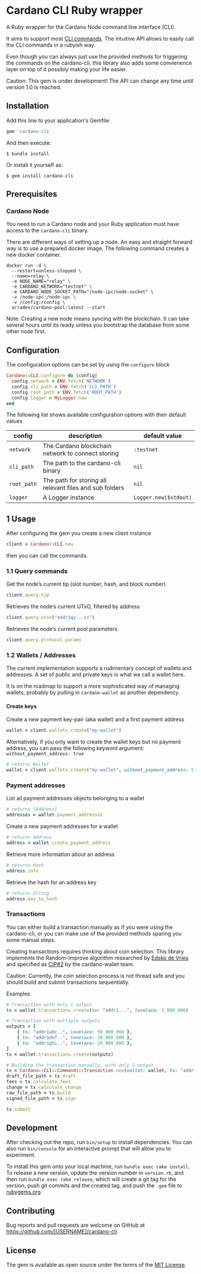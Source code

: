 # Cardano CLI Ruby wrapper

A Ruby wrapper for the Cardano Node command line interface (CLI).

It aims to support most [CLI commands](https://github.com/input-output-hk/cardano-node/blob/master/doc/reference/cardano-node-cli-reference.md). The intuitive API allows to easily call the CLI commands in a rubyish way.

Even though you can always just use the provided methods for triggering the commands on the cardano-cli,  this library also adds some convienence layer on top of it possibly making your life easier.

Caution: This gem is under development! The API can change any time until version 1.0 is reached.

## Installation

Add this line to your application's Gemfile:

```ruby
gem 'cardano-cli'
```

And then execute:

    $ bundle install

Or install it yourself as:

    $ gem install cardano-cli

## Prerequisites

### Cardano Node

You need to run a Cardano node and your Ruby application must have access to the `cardano-cli` binary.

There are different ways of setting up a node. An easy and straight forward way is to use a prepared docker image. The following command creates a new docker container.

```
docker run -d \
  --restart=unless-stopped \
  --name=relay \
  -e NODE_NAME="relay" \
  -e CARDANO_NETWORK="testnet" \
  -e CARDANO_NODE_SOCKET_PATH="/node-ipc/node.socket" \
  -v /node-ipc:/node-ipc \
  -v /config:/config \
  arradev/cardano-pool:latest --start
```

Note: Creating a new node means syncing with the blockchain. It can take several hours until its ready unless you bootstrap the database from some other node first.

## Configuration

The configuration options can be set by using the `configure` block

```ruby
Cardano::CLI.configure do |config|
  config.network = ENV.fetch('NETWORK')
  config.cli_path = ENV.fetch('CLI_PATH')
  config.root_path = ENV.fetch('ROOT_PATH')
  config.logger = MyLogger.new
end
```

The following list shows available configuration options with their default values

| config      | description                                             | default value         |
| ------------| ------------------------------------------------------- | --------------------- |
| `network`   | The Cardano blockchain network to connect storing       | `:testnet`            |
| `cli_path`  | The path to the cardano-cli binary                      | `nil`                 |
| `root_path` | The path for storing all relevant files and sub folders | `nil`                 |
| `logger`    | A Logger instance                                       | `Logger.new($stdout)` |

## 1 Usage

After configuring the gem you create a new client instance

```ruby
client = Cardano::CLI.new
```

then you can call the commands.

### 1.1 Query commands

Get the node’s current tip (slot number, hash, and block number)

```ruby
client.query.tip
```

Retrieves the node’s current UTxO, filtered by address

```ruby
client.query.utxo("addr1qy...cx")
```

Retrieves the node’s current pool parameters

```ruby
client.query.protocol_params
```

### 1.2 Wallets / Addresses

The current implementation supports a rudimentary concept of wallets and addresses. A set of public and private keys is what we call a wallet here.

It is on the roadmap to support a more sophisticated way of managing wallets, probably by pulling in `cardano-wallet` as another dependency.

#### Create keys
Create a new payment key-pair (aka wallet) and a first payment address

```ruby
wallet = client.wallets.create("my-wallet")
```

Alternatively, if you only want to create the wallet keys but no payment address, you can pass the following keyword argument: `without_payment_address: true`

```ruby
# returns Wallet
wallet = client.wallets.create("my-wallet", without_payment_address: true)
```

### Payment addresses

List all payment addresses objects belonging to a wallet

```ruby
# returns [Address]
addresses = wallet.payment_addresses
```

Create a new payment addresses for a wallet

```ruby
# returns Address
address = wallet.create_payment_address
```

Retrieve more information about an address

```ruby
# returns Hash
address.info
```

Retrieve the hash for an address key

```ruby
# returns String
address.key_to_hash
```

### Transactions

You can either build a transaction manually as if you were using the cardano-cli, or you can make use of the provided methods sparing you some manual steps.

Creating transactions requires thinking about coin selection. This library implements the Random-Improve algorithm researched by [Edsko de Vries](https://twitter.com/EdskoDeVries) and specified as [CIP#2](https://cips.cardano.org/cips/cip2/) by the cardano-wallet team.

Caution: Currently, the coin selection process is not thread safe and you should build and submit transactions sequentially.

Examples

```ruby
# Transaction with only 1 output
tx = wallet.transactions.create(to: "addr1...", lovelace: 5_000_000)

# Transaction with multiple outputs
outputs = [
    { to: "addr1abc..", lovelace: 50_000_000 },
    { to: "addr1def..", lovelace: 10_000_000 },
    { to: "addr1ghi..", lovelace: 20_000_000 },
]
tx = wallet.transactions.create(outputs)

# Building the transaction manually, with only 1 output
tx = Cardano::CLI::Commands::Transaction.new(wallet: wallet, to: "addr1..", lovelace: 5_000_000, ttl: 1200)
draft_file_path = tx.draft
fees = tx.calculate_fees
change = tx.calculate_change
raw_file_path = tx.build
signed_file_path = tx.sign

tx.submit
```

## Development

After checking out the repo, run `bin/setup` to install dependencies. You can also run `bin/console` for an interactive prompt that will allow you to experiment.

To install this gem onto your local machine, run `bundle exec rake install`. To release a new version, update the version number in `version.rb`, and then run `bundle exec rake release`, which will create a git tag for the version, push git commits and the created tag, and push the `.gem` file to [rubygems.org](https://rubygems.org).

## Contributing

Bug reports and pull requests are welcome on GitHub at https://github.com/[USERNAME]/cardano-cli.

## License

The gem is available as open source under the terms of the [MIT License](https://opensource.org/licenses/MIT).
